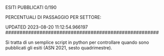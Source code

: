 ESITI PUBBLICATI 0/190 

PERCENTUALI DI PASSAGGIO PER SETTORE:

UPDATED 2023-08-20 11:12:54.966197
###################################################### 

Si tratta di un semplice script in python per controllare quando sono pubblicati gli esiti (ASN 2021, sesto quadrimestre).

